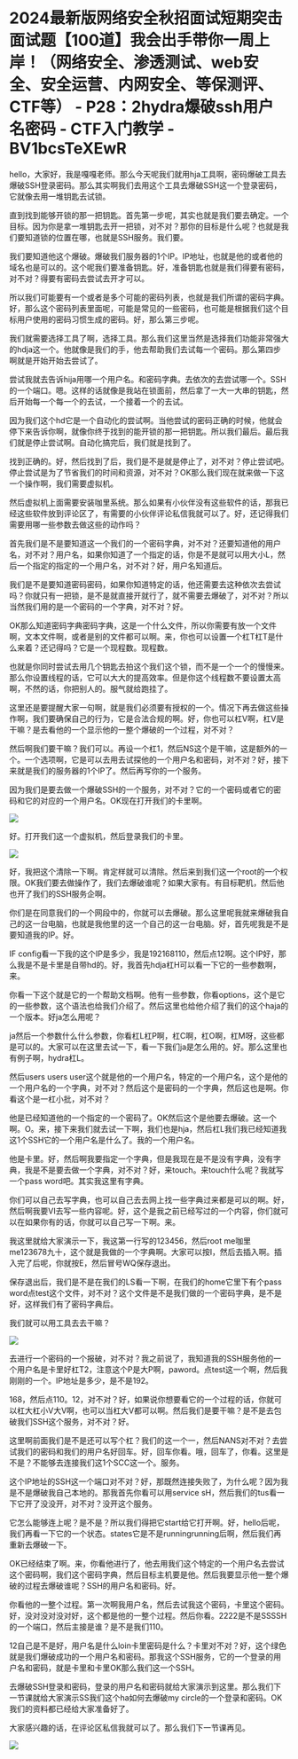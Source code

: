 # 2024最新版网络安全秋招面试短期突击面试题【100道】我会出手带你一周上岸！（网络安全、渗透测试、web安全、安全运营、内网安全、等保测评、CTF等） - P28：2hydra爆破ssh用户名密码 - CTF入门教学 - BV1bcsTeXEwR

hello，大家好，我是嘎嘎老师。那么今天呢我们就用hja工具啊，密码爆破工具去爆破SSH登录密码。那么其实啊我们去用这个工具去爆破SSH这一个登录密码，它就像去用一堆钥匙去试锁。

直到找到能够开锁的那一把钥匙。首先第一步呢，其实也就是我们要去确定。一个目标。因为你是拿一堆钥匙去开一把锁，对不对？那你的目标是什么呢？也就是我们要知道锁的位置在哪，也就是SSH服务。我们要。

我们要知道他这个爆破。爆破我们服务器的1个IP。IP地址，也就是他的或者他的域名也是可以的。这个呢我们要准备钥匙。好，准备钥匙也就是我们得要有密码，对不对？得要有密码去尝试去开才可以。

所以我们可能要有一个或者是多个可能的密码列表，也就是我们所谓的密码字典。好，那么这个密码列表里面呢，可能是常见的一些密码，也可能是根据我们这个目标用户使用的密码习惯生成的密码。好，那么第三步呢。

我们就需要选择工具了啊，选择工具。那么我们这里当然是选择我们功能非常强大的hdja这一个。他就像是我们的手，他去帮助我们去试每一个密码。那么第四步啊就是开始开始去尝试了。

尝试我就去告诉hija用哪一个用户名。和密码字典。去依次的去尝试哪一个。SSH的一个端口。嗯。这样的话就像是我站在锁面前，然后拿了一大一大串的钥匙，然后开始每一个每一个的去试，一个接着一个的去试。

因为我们这个hd它是一个自动化的尝试啊。当他尝试的密码正确的时候，他就会停下来告诉你啊，就像你终于找到的能开锁的那一把钥匙。所以我们最后。最后我们就是停止尝试啊。自动化搞完后，我们就是找到了。

找到正确的。好，然后找到了后，我们是不是就是停止了，对不对？停止尝试吧。停止尝试是为了节省我们的时间和资源，对不对？OK那么我们现在就来做一下这一个操作啊，我们需要虚拟机。

然后虚拟机上面需要安装咖里系统。那么如果有小伙伴没有这些软件的话，那我已经这些软件放到评论区了，有需要的小伙伴评论私信我就可以了。好，还记得我们需要用哪一些参数去做这些的动作吗？

首先我们是不是要知道这一个我们的一个密码字典，对不对？还要知道他的用户名，对不对？用户名，如果你知道了一个指定的话，你是不是就可以用大小L，然后一个指定的指定的一个用户名，对不对？好，用户名知道后。

我们是不是要知道密码密码，如果你知道特定的话，他还需要去这种依次去尝试吗？你就只有一把锁，是不是就直接开就行了，就不需要去爆破了，对不对？所以当然我们用的是一个密码的一个字典，对不对？好。

OK那么知道密码字典密码字典，这是一个什么文件，所以你需要有放一个文件啊，文本文件啊，或者是别的文件都可以啊。来，你也可以设置一个杠T杠T是什么来着？还记得吗？它是一个现程数。现程数。

也就是你同时尝试去用几个钥匙去拍这个我们这个锁，而不是一个一个的慢慢来。那么你设置线程的话，它可以大大的提高效率。但是你这个线程数不要设置太高啊，不然的话，你把别人的。服气就给跑挂了。

这里还是要提醒大家一句啊，就是我们必须要有授权的一个。情况下再去做这些操作啊，我们要确保自己的行为，它是合法合规的啊。好，你也可以杠V啊，杠V是干嘛？是去看他的一个显示他的一整个爆破的一个过程，对不对？

然后啊我们要干嘛？我们可以。再设一个杠1，然后NS这个是干嘛，这是额外的一个。一个选项啊，它是可以去用去试探他的一个用户名和密码，对不对？好，接下来就是我们的服务器的1个IP了。然后再写你的一个服务。

因为我们是要去做一个爆破SSH的一个服务，对不对？它的一个密码或者它的密码和它的对应的一个用户名。OK现在打开我们的卡里啊。



![](img/7d665d16203102a0a8bee1a18e3b830c_1.png)

好。打开我们这一个虚拟机，然后登录我们的卡里。

![](img/7d665d16203102a0a8bee1a18e3b830c_3.png)

好，我把这个清除一下啊。肯定样就可以清除。然后来到我们这一个root的一个权限。OK我们要去做操作了，我们去爆破谁呢？如果大家有。有目标靶机，然后他也开了我们的SSH服务企啊。

你们是在同意我们的一个网段中的，你就可以去爆破。那么这里呢我就来爆破我自己的这一台电脑，也就是我他里的这一个自己的这一台电脑。好，首先呢我是不是要知道我的IP。好。

IF config看一下我的这个IP是多少，我是192168110，然后点12啊。这个IP好，那么我是不是卡里是自带hd的。好，我首先hdja杠H可以看一下它的一些参数啊，来。

你看一下这个就是它的一个帮助文档啊。他有一些参数，你看options，这个是它的一些参数，这个语法也给我们介绍了。然后这里也给他介绍了我们的这个haja的一个版本。好ja怎么用呢？

ja然后一个参数什么什么参数，你看杠L杠P啊，杠C啊，杠O啊，杠M呀，这些都是可以的。大家可以在这里去试一下，看一下我们ja是怎么用的。好。那么这里也有例子啊，hydra杠L。

然后users users user这个就是他的一个用户名，特定的一个用户名，这个是他的一个用户名的一个字典，对不对？然后这个是密码的一个字典，然后这也是啊。你看这个是一杠小批，对不对？

他是已经知道他的一个指定的一个密码了。OK然后这个是他要去爆破。这一个啊。O。来，接下来我们就去试一下啊，我们也是hja，然后杠L我们我已经知道我这1个SSH它的一个用户名是什么了。我的一个用户名。

他是卡里。好，然后啊我要指定一个字典，但是我现在是不是没有字典，没有字典，我是不是要去做一个字典，对不对？好，来touch。来touch什么呢？我就写一个pass word吧。其实我这里有字典。

你们可以自己去写字典，也可以自己去去网上找一些字典过来都是可以的啊。好，然后啊我要VI去写一些内容呢。好，这个是我之前已经写过的一个内容，你们就可以在如果你有的话，你就可以自己写一下啊。来。

我这里就给大家演示一下，我这第一行写的123456，然后root me咖里 me123678九十，这个就是我做的一个字典啊。大家可以按I，然后去插入啊。插入完了后呢，你就按E，然后冒号WQ保存退出。

保存退出后，我们是不是在我们的LS看一下啊，在我们的home它里下有个pass word点test这个文件，对不对？这个文件是不是我们做的一个密码字典，是不是好，这样我们有了密码字典后。

我们就可以用工具去去干嘛？

![](img/7d665d16203102a0a8bee1a18e3b830c_5.png)

去进行一个密码的一个报破，对不对？我之前说了，我知道我的SSH服务他的一个用户名是卡里好杠T2，注意这个P是大P啊，paword。点test这一个啊，然后我刚刚的一个。IP地址是多少，是不是192。

168，然后点110。12，对不对？好，如果说你想要看它的一个过程的话，你就可以杠大杠小V大V啊，也可以当杠大V都可以啊。然后我们是要干嘛？是不是去包破我们SSH这个服务，对不对？好。

这里啊前面我们是不是还可以写个杠？我们的这一个一，然后NANS对不对？去尝试我们的密码和我们的用户名好回车。好，回车你看。哦，回车了，你看。这里是不是？不能够去连接我们这1个SCC这一个。服务。

这个IP地址的SSH这一个端口对不对？好，那既然连接失败了，为什么呢？因为我是不是爆破我自己本地的。那我首先你看可以用service sH，然后我们的tus看一下它开了没没开，对不对？没开这个服务。

它怎么能够连上呢？是不是？所以我们得把它start给它打开啊。好，hello后呢，我们再看一下它的一个状态。states它是不是runningrunning后啊，然后我们再重新去爆破一下。

OK已经结束了啊。来，你看他进行了，他去用我们这个特定的一个用户名去尝试这个密码啊，我们这个密码字典，然后目标主机要是他。然后我要显示他一整个爆破的过程去爆破谁呢？SSH的用户名和密码。好。

你看他的一整个过程。第一次啊我用户名，然后去试我这个密码，卡里这个密码。好，没对没对没对好，这个都是他的一整个过程。然后你看。2222是不是SSSSH的一个端口，然后主接是谁？是不是我们110。

12自己是不是好，用户名是什么loin卡里密码是什么？卡里对不对？好，这个绿色就是我们爆破成功的一个用户名和密码。那我这个SSH服务，它的一个登录的用户名和密码，就是卡里和卡里OK那么我们这一个SSH。

去爆破SSH登录和密码，登录的用户名和密码就给大家演示到这里。那么我们下一节课就给大家演示SS我们这个ha如何去爆破my circle的一个登录和密码。OK我们的资料都已经给大家准备好了。

大家感兴趣的话，在评论区私信我就可以了。那么我们下一节课再见。

![](img/7d665d16203102a0a8bee1a18e3b830c_7.png)